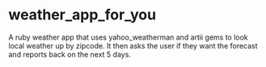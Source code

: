 # weather_app_for_you
A ruby weather app that uses yahoo_weatherman and artii gems to look local weather up by zipcode.
It then asks the user if they want the forecast and reports back on the next 5 days.
